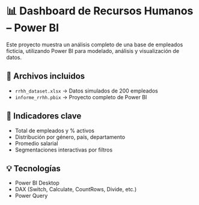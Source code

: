 # 📊 Dashboard de Recursos Humanos – Power BI

Este proyecto muestra un análisis completo de una base de empleados ficticia, utilizando Power BI para modelado, análisis y visualización de datos.

## 📁 Archivos incluidos

- `rrhh_dataset.xlsx` → Datos simulados de 200 empleados
- `informe_rrhh.pbix` → Proyecto completo de Power BI


## 🎯 Indicadores clave

- Total de empleados y % activos
- Distribución por género, país, departamento
- Promedio salarial
- Segmentaciones interactivas por filtros

## 💡 Tecnologías

- Power BI Desktop
- DAX (Switch, Calculate, CountRows, Divide, etc.)
- Power Query
